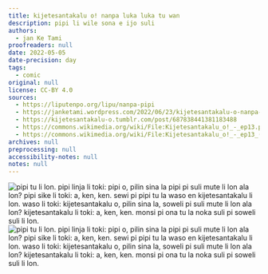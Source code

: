 ```yaml
---
title: kijetesantakalu o! nanpa luka luka tu wan
description: pipi li wile sona e ijo suli
authors:
  - jan Ke Tami
proofreaders: null
date: 2022-05-05
date-precision: day
tags:
  - comic
original: null
license: CC-BY 4.0
sources:
  - https://liputenpo.org/lipu/nanpa-pipi
  - https://janketami.wordpress.com/2022/06/23/kijetesantakalu-o-nanpa-luka-luka-tu-2/
  - https://kijetesantakalu-o.tumblr.com/post/687838441381183488
  - https://commons.wikimedia.org/wiki/File:Kijetesantakalu_o!_-_ep13.png
  - https://commons.wikimedia.org/wiki/File:Kijetesantakalu_o!_-_ep13_(sitelen_pona).png
archives: null
preprocessing: null
accessibility-notes: null
notes: null
---
```


![pipi tu li lon. pipi linja li toki: pipi o, pilin sina la pipi pi suli mute li lon ala lon? pipi sike li toki: a, ken, ken. sewi pi pipi tu la waso en kijetesantakalu li lon. waso li toki: kijetesantakalu o, pilin sina la, soweli pi suli mute li lon ala lon? kijetesantakalu li toki: a, ken, ken. monsi pi ona tu la noka suli pi soweli suli li lon.](https://upload.wikimedia.org/wikipedia/commons/4/4e/Kijetesantakalu_o%21_-_ep13.png)
![pipi tu li lon. pipi linja li toki: pipi o, pilin sina la pipi pi suli mute li lon ala lon? pipi sike li toki: a, ken, ken. sewi pi pipi tu la waso en kijetesantakalu li lon. waso li toki: kijetesantakalu o, pilin sina la, soweli pi suli mute li lon ala lon? kijetesantakalu li toki: a, ken, ken. monsi pi ona tu la noka suli pi soweli suli li lon.](https://upload.wikimedia.org/wikipedia/commons/e/e8/Kijetesantakalu_o%21_-_ep13_%28sitelen_pona%29.png)